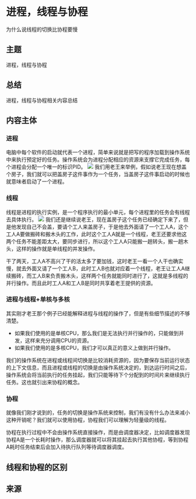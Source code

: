 # 进程，线程与协程

为什么说线程的切换比协程要慢

## 主题
进程，线程与协程

## 总结
进程，线程与协程相关内容总结

## 内容主体
### 进程
电脑中每个软件的启动就代表一个进程，简单来说就是把写的程序加载到操作系统中来执行预定好的任务。操作系统会为进程分配相应的资源来支撑它完成任务，每个进程会分配一个唯一的标识PID。
![](https://imgkr2.cn-bj.ufileos.com/88949425-cace-4a81-8ced-c98349264e51.png?UCloudPublicKey=TOKEN_8d8b72be-579a-4e83-bfd0-5f6ce1546f13&Signature=2Fh6dswLzM7JXND%252BRtC8nEsoLFI%253D&Expires=1605597305)
我们用老王来举例，假如说老王现在想盖个房子，我们就可以把盖房子这件事作为一个任务，当盖房子这件事启动的时候也就意味者启动了一个进程。

### 线程

线程是进程的执行实例，是一个程序执行的最小单元，每个进程里的任务会有线程去具体执行。
![](https://imgkr2.cn-bj.ufileos.com/d1bad762-95e0-49ac-977b-403c1bd0c1a2.png?UCloudPublicKey=TOKEN_8d8b72be-579a-4e83-bfd0-5f6ce1546f13&Signature=q9%252FkrdIWvDJSu5z9NlXo3%252F8rAW8%253D&Expires=1605597434)
我们还是继续说老王，现在盖房子这个任务已经确定下来了，但是他发现自己不会盖，要请个工人来盖房子，于是他去外面请了一个工人A，这个工人A要做搬砖和搬木头的工作，此时这个工人A就是一个线程，老王还要求他这两个任务不能差距太大，要同步进行，所以这个工人A只能搬一趟转头，搬一趟木头，这样的操作就是单线程的并发操作。

干了两天，工人A不高兴了干的活太多了要加钱，这时老王一看一个人干也确实慢，就去外面又请了一个工人B，此时工人B也就对应着一个线程，老王让工人A继续搬砖，而工人B来负责搬木头，这样两个任务就能同时进行了，这就是多线程的并行操作。而且此时工人A和工人B是同时共享着老王提供的资源。

### 进程与线程+单核与多核

其实刚才老王那个例子已经能解释进程与线程的操作了，但是有些细节描述的不够清楚。

- 如果我们使用的是单核CPU，那么我们是无法执行并行操作的，只能做到并发，这样来充分调用CPU的资源。
- 如果我们使用的是多核CPU，我们才可以真正的意义上做到并行操作。

我们的操作系统在进程或线程间切换是比较消耗资源的，因为要保存当前运行状态的上下文信息，而且进程或线程的切换是由操作系统决定的，到达运行时间之后，操作系统会将当前执行的任务挂起，我们只能等待下个分配到的时间片来继续执行任务。这也就引出来协程的概念。

### 协程

就像我们刚才说到的，任务的切换是操作系统来控制，我们有没有什么办法来减小这种开销呢？我们就可以使用协程，协程我们可以理解为轻量级的线程。

协程在执行过程中不会由操作系统直接操作，而是由调度器决定，比如调度器发现协程A是一个长耗时操作，那么调度器就可以将其挂起去执行其他协程，等到协程A耗时任务结束后会加入待执行队列等待调度器调度。

## 线程和协程的区别

## 来源
